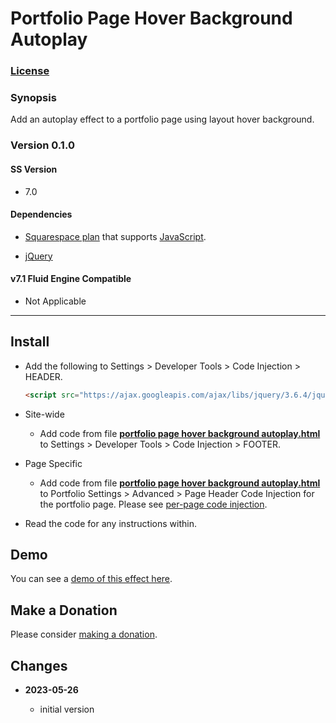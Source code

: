 # Portfolio Page Hover Background Autoplay

### [License][1]

### Synopsis

Add an autoplay effect to a portfolio page using layout hover background.

### Version 0.1.0

#### SS Version

  * 7.0

#### Dependencies

  * [Squarespace plan][2] that supports [JavaScript][3].
  
  * [jQuery][4]

#### v7.1 Fluid Engine Compatible

  * Not Applicable

---

## Install

* Add the following to Settings > Developer Tools > Code Injection > HEADER.
  
  ```html
  <script src="https://ajax.googleapis.com/ajax/libs/jquery/3.6.4/jquery.min.js"></script>
  ```
  
* Site-wide

  * Add code from file **[portfolio page hover background autoplay.html][5]**
    to Settings > Developer Tools > Code Injection > FOOTER.
    
* Page Specific

  * Add code from file **[portfolio page hover background autoplay.html][5]** to
    Portfolio Settings > Advanced > Page Header Code Injection for the portfolio
    page. Please see [per-page code injection][6].

* Read the code for any instructions within.

## Demo

You can see a [demo of this effect here][7].

## Make a Donation

Please consider [making a donation][8].

## Changes

<!-- * **2022-05-10**

  * support for v7.1 product detail layouts
  * use twcsl
  * bumped version to 0.2.0
  -->
* **2023-05-26**

  * initial version

[1]: https://github.com/tomsWebConsulting/twcsl/blob/main/LICENSE.txt#L1
[2]: https://www.squarespace.com/pricing
[3]: https://en.wikipedia.org/wiki/JavaScript
[4]: https://jquery.com/
[5]: portfolio%20page%20hover%20background%20autoplay.html#L1
[6]: https://support.squarespace.com/hc/en-us/articles/205815908-Using-code-injection#toc-per-page-code-injection
[7]: https://toms-web-consulting-demos.squarespace.com/portfolio-page-hover-background-autoplay?password=twcdemos
[8]: https://github.com/tomsWebConsulting/twcsl#make-a-donation
